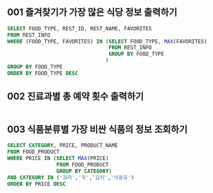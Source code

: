 

## 001 즐겨찾기가 가장 많은 식당 정보 출력하기
```sql
SELECT FOOD_TYPE, REST_ID, REST_NAME, FAVORITES
FROM REST_INFO
WHERE (FOOD_TYPE, FAVORITES) IN (SELECT FOOD_TYPE, MAX(FAVORITES)
                                 FROM REST_INFO
                                 GROUP BY FOOD_TYPE
                                )
GROUP BY FOOD_TYPE
ORDER BY FOOD_TYPE DESC
```


## 002 진료과별 총 예약 횟수 출력하기
```sql

```


## 003 식품분류별 가장 비싼 식품의 정보 조회하기
```sql
SELECT CATEGORY, PRICE, PRODUCT_NAME
FROM FOOD_PRODUCT
WHERE PRICE IN (SELECT MAX(PRICE)
                FROM FOOD_PRODUCT
                GROUP BY CATEGORY)
AND CATEGORY IN ('과자','국','김치','식용유')
ORDER BY PRICE DESC
```

